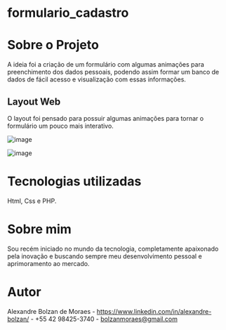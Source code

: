 # formulario_cadastro

# Sobre o Projeto

A ideia foi a criação de um formulário com algumas animações para preenchimento dos dados pessoais, podendo assim formar um banco de dados de fácil acesso e visualização com essas informações.

## Layout Web

O layout foi pensado para possuir algumas animações para tornar o formulário um pouco mais interativo.

![image](https://user-images.githubusercontent.com/95894803/145576947-6aba9bd9-3ae4-4893-a29c-ec86038efb76.png)

![image](https://user-images.githubusercontent.com/95894803/145577148-570c5e58-dafd-4f27-9409-b7d6e1580d67.png)

# Tecnologias utilizadas

Html, Css e PHP.

# Sobre mim

Sou recém iniciado no mundo da tecnologia, completamente apaixonado pela inovação e buscando sempre meu desenvolvimento pessoal e aprimoramento ao mercado.

# Autor

Alexandre Bolzan de Moraes - 
https://www.linkedin.com/in/alexandre-bolzan/ - 
+55 42 98425-3740 - 
bolzanmoraes@gmail.com
